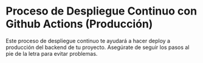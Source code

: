 # Proceso de Despliegue Continuo con Github Actions (Producción)

Este proceso de despliegue continuo te ayudará a hacer deploy a producción del backend de tu proyecto. Asegúrate de seguir los pasos al pie de la letra para evitar problemas.